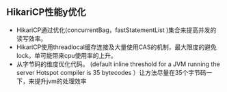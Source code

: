 ## HikariCP性能y优化

* HikariCP通过优化(concurrentBag，fastStatementList )集合来提高并发的读写效率。
* HikariCP使用threadlocal缓存连接及大量使用CAS的机制，最大限度的避免lock。单可能带来cpu使用率的上升。
* 从字节码的维度优化代码。 (default inline threshold for a JVM running the server Hotspot compiler is 35 bytecodes ）让方法尽量在35个字节码一下，来提升jvm的处理效率

